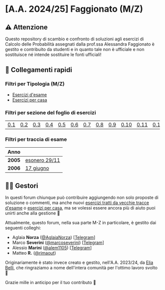 # [A.A. 2024/25] Faggionato (M/Z)

## ⚠️ Attenzione

Questo repository di scambio e confronto di soluzioni agli esercizi di Calcolo delle Probabilità assegnati dalla prof.ssa Alessandra Faggionato è gestito e contribuito da studenti e in quanto tale non è ufficiale e non sostituisce né intende sostituire le fonti ufficiali!

## 🔗 Collegamenti rapidi

### Filtri per Tipologia (M/Z)

- [Esercizi d'esame](../../../discussions/categories/esami-m-z)
- [Esercizi per casa](../../../discussions/categories/esercizi-m-z)

### Filtri per sezione del foglio di esercizi

|                                                                               | | | | | | | | | | | | |
|-------------------------------------------------------------------------------|-|-|-|-|-|-|-|-|-|-|-|-|
| [0.1](../../../discussions?discussions_q=label%3A"[M-Z]+(2024%2F25)+sezione+0.1")  | [0.2](../../../discussions?discussions_q=label%3A"[M-Z]+(2024%2F25)+sezione+0.2")  |[0.3](../../../discussions?discussions_q=label%3A"[M-Z]+(2024%2F25)+sezione+0.3")  |[0.4](../../../discussions?discussions_q=label%3A"[M-Z]+(2024%2F25)+sezione+0.4")  |[0.5](../../../discussions?discussions_q=label%3A"[M-Z]+(2024%2F25)+sezione+0.5")  |[0.6](../../../discussions?discussions_q=label%3A"[M-Z]+(2024%2F25)+sezione+0.6")  |[0.7](../../../discussions?discussions_q=label%3A"[M-Z]+(2024%2F25)+sezione+0.7") |[0.8](../../../discussions?discussions_q=label%3A"[M-Z]+(2024%2F25)+sezione+0.8") |[0.9](../../../discussions?discussions_q=label%3A"[M-Z]+(2024%2F25)+sezione+0.9") |[0.10](../../../discussions?discussions_q=label%3A"[M-Z]+(2024%2F25)+sezione+0.10") |[0.11](../../../discussions?discussions_q=label%3A"[M-Z]+(2024%2F25)+sezione+0.11") | [0.12](../../../discussions?discussions_q=label%3A"[M-Z]+(2024%2F25)+sezione+0.12") |  [0.13](../../../discussions?discussions_q=label%3A"[M-Z]+(2024%2F25)+sezione+0.13") |

### Filtri per traccia di esame
| Anno      |                                                                                    | 
|-----------|------------------------------------------------------------------------------------|
| **2005** | [esonero 29/11](../../../discussions?discussions_q=label%3A"29+novembre+2005+[M-Z]") |
| **2006** | [17 giugno](../../../discussions?discussions_q=label%3A"17+giugno+2006+[M-Z]") |



## 👷‍♀️ Gestori

In questi forum chiunque può contribuire aggiungendo non solo proposte di soluzione o commenti, ma anche nuovi [esercizi tratti da vecchie tracce d'esame](../../../discussions/new?category=esami-m-z) o [esercizi per casa](../../../discussions/new?category=esercizi-m-z), ma se volessi essere ancora più di aiuto puoi unirti anche alla gestione 🙂

Attualmente, questo forum, nella sua parte M-Z in particolare, è gestito dai seguenti colleghi:
- Aglaia **Norza** ([@AglaiaNorza](https://github.com/aglaianorza)) [[Telegram](https://t.me/aglaianorza)]
- Marco **Severini** ([@marcoseverini](https://github.com/marcoseverini)) [[Telegram](https://t.me/severoga)]
- Alessio **Marini** ([@alem1105](https://github.com/alem1105)) [[Telegram](https://t.me/alem1153)]
- Matteo **R.** ([@rimaout](https://github.com/rimaout))

Originariamente è stato invece creato e gestito, nell'A.A. 2023/24, da [Elia Belli](https://github.com/Elia-Belli), che ringraziamo a nome dell'intera comunità per l'ottimo lavoro svolto 💪

Grazie mille in anticipo per il tuo contributo 🙌
